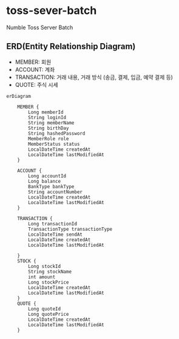# toss-sever-batch
Numble Toss Server Batch


## ERD(Entity Relationship Diagram)
* MEMBER: 회원
* ACCOUNT: 계좌
* TRANSACTION: 거래 내용, 거래 방식 (송금, 결제, 입금, 예약 결제 등)
* QUOTE: 주식 시세
```mermaid
erDiagram
    
    MEMBER {
        Long memberId
        String loginId
        String memberName
        String birthDay
        String hashedPassword
        MemberRole role
        MemberStatus status
        LocalDateTime createdAt
        LocalDateTime lastModifiedAt
    }
    
    ACCOUNT {
        Long accountId
        Long balance
        BankType bankType
        String accountNumber
        LocalDateTime createdAt
        LocalDateTime lastModifiedAt
    }
        
    TRANSACTION {
        Long transactionId
        TransactionType transactionType
        LocalDateTime sendAt
        LocalDateTime createdAt
        LocalDateTime lastModifiedAt
        
    }
    STOCK {
        Long stockId
        String stockName
        int amount
        Long stockPrice
        LocalDateTime createdAt
        LocalDateTime lastModifiedAt
    }
    QUOTE {
        Long quoteId
        Long quotePrice
        LocalDateTime createdAt
        LocalDateTime lastModifiedAt
    }

```
